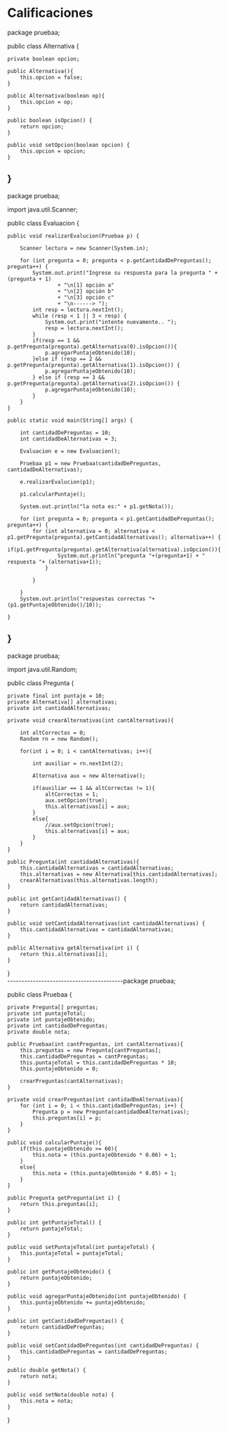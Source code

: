 # Calificaciones
package pruebaa;

public class Alternativa {

    private boolean opcion;
    
    public Alternativa(){
        this.opcion = false;
    }
    
    public Alternativa(boolean op){
        this.opcion = op;
    }

    public boolean isOpcion() {
        return opcion;
    }

    public void setOpcion(boolean opcion) {
        this.opcion = opcion;
    }
    
}
-------------------------------------

package pruebaa;

import java.util.Scanner;


public class Evaluacion {
 
    public void realizarEvalucion(Pruebaa p) {

        Scanner lectura = new Scanner(System.in);

        for (int pregunta = 0; pregunta < p.getCantidadDePreguntas(); pregunta++) {
            System.out.print("Ingrese su respuesta para la pregunta " + (pregunta + 1)
                    + "\n[1] opción a"
                    + "\n[2] opción b"
                    + "\n[3] opción c"
                    + "\n------> ");
            int resp = lectura.nextInt();
            while (resp < 1 || 3 < resp) {
                System.out.print("intente nuevamente.. ");
                resp = lectura.nextInt();
            }            
            if(resp == 1 && p.getPregunta(pregunta).getAlternativa(0).isOpcion()){
                p.agregarPuntajeObtenido(10);  
            }else if (resp == 2 && p.getPregunta(pregunta).getAlternativa(1).isOpcion()) {
                p.agregarPuntajeObtenido(10);
            } else if (resp == 3 && p.getPregunta(pregunta).getAlternativa(2).isOpcion()) {
                p.agregarPuntajeObtenido(10);
            }
        }
    }

    public static void main(String[] args) {

        int cantidadDePreguntas = 10;
        int cantidadDeAlternativas = 3;

        Evaluacion e = new Evaluacion();

        Pruebaa p1 = new Pruebaa(cantidadDePreguntas, cantidadDeAlternativas);

        e.realizarEvalucion(p1);

        p1.calcularPuntaje();

        System.out.println("la nota es:" + p1.getNota());

        for (int pregunta = 0; pregunta < p1.getCantidadDePreguntas(); pregunta++) {
            for (int alternativa = 0; alternativa < p1.getPregunta(pregunta).getCantidadAlternativas(); alternativa++) {
                if(p1.getPregunta(pregunta).getAlternativa(alternativa).isOpcion()){
                    System.out.println("pregunta "+(pregunta+1) + " respuesta "+ (alternativa+1));
                }
                
            }

        }
        System.out.println("respuestas correctas "+(p1.getPuntajeObtenido()/10));

    }
}
--------------------------------------------

package pruebaa;

import java.util.Random;


public class Pregunta {
    
    
    private final int puntaje = 10;
    private Alternativa[] alternativas;
    private int cantidadAlternativas;
    
    private void crearAlternativas(int cantAlternativas){
       
        int altCorrectas = 0; 
        Random rn = new Random();
        
        for(int i = 0; i < cantAlternativas; i++){   
            
            int auxiliar = rn.nextInt(2);
            
            Alternativa aux = new Alternativa();
            
            if(auxiliar == 1 && altCorrectas != 1){
                altCorrectas = 1;
                aux.setOpcion(true);
                this.alternativas[i] = aux;
            }
            else{
                //aux.setOpcion(true);
                this.alternativas[i] = aux;
            }
        }
    }

    public Pregunta(int cantidadAlternativas){
        this.cantidadAlternativas = cantidadAlternativas;
        this.alternativas = new Alternativa[this.cantidadAlternativas];
        crearAlternativas(this.alternativas.length);
    }

    public int getCantidadAlternativas() {
        return cantidadAlternativas;
    }

    public void setCantidadAlternativas(int cantidadAlternativas) {
        this.cantidadAlternativas = cantidadAlternativas;
    }

    public Alternativa getAlternativa(int i) {
        return this.alternativas[i];
    }
    
}   
-----------------------------------------package pruebaa;

public class Pruebaa {
    
    private Pregunta[] preguntas;
    private int puntajeTotal;
    private int puntajeObtenido;
    private int cantidadDePreguntas;
    private double nota;
    
    public Pruebaa(int cantPreguntas, int cantAlternativas){
        this.preguntas = new Pregunta[cantPreguntas];
        this.cantidadDePreguntas = cantPreguntas;
        this.puntajeTotal = this.cantidadDePreguntas * 10;
        this.puntajeObtenido = 0;
        
        crearPreguntas(cantAlternativas);
    }
    
    private void crearPreguntas(int cantidadDeAlternativas){
        for (int i = 0; i < this.cantidadDePreguntas; i++) {
            Pregunta p = new Pregunta(cantidadDeAlternativas);
            this.preguntas[i] = p;
        }
    }
    
    public void calcularPuntaje(){
        if(this.puntajeObtenido >= 60){
            this.nota = (this.puntajeObtenido * 0.06) + 1;
        }
        else{
            this.nota = (this.puntajeObtenido * 0.05) + 1;
        }
    }
    
    public Pregunta getPregunta(int i) {
        return this.preguntas[i];
    }

    public int getPuntajeTotal() {
        return puntajeTotal;
    }

    public void setPuntajeTotal(int puntajeTotal) {
        this.puntajeTotal = puntajeTotal;
    }

    public int getPuntajeObtenido() {
        return puntajeObtenido;
    }

    public void agregarPuntajeObtenido(int puntajeObtenido) {
        this.puntajeObtenido += puntajeObtenido;
    }

    public int getCantidadDePreguntas() {
        return cantidadDePreguntas;
    }

    public void setCantidadDePreguntas(int cantidadDePreguntas) {
        this.cantidadDePreguntas = cantidadDePreguntas;
    }

    public double getNota() {
        return nota;
    }

    public void setNota(double nota) {
        this.nota = nota;
    }
}
